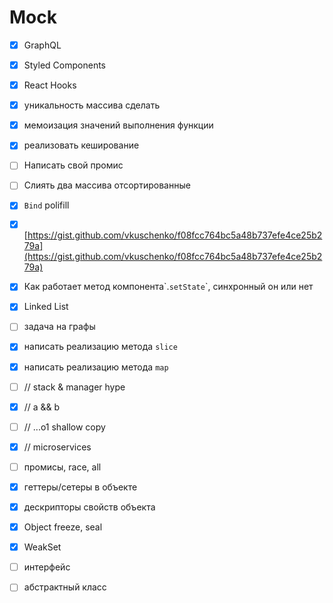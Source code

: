 # Mock

* [x] GraphQL
* [x] Styled Components
* [x] React Hooks
* [x] уникальность массива сделать
* [x] мемоизация значений выполнения функции
* [x] реализовать кеширование
* [ ] Написать свой промис
* [ ] Слиять два массива отсортированные
* [x] `Bind` polifill
* [x] [https://gist.github.com/vkuschenko/f08fcc764bc5a48b737efe4ce25b279a](https://gist.github.com/vkuschenko/f08fcc764bc5a48b737efe4ce25b279a)
* [x] Как работает метод компонента\`.`setState`\`, синхронный он или нет
* [x] Linked List
* [ ] задача на графы
* [x] написать реализацию метода `slice`
* [x] написать реализацию метода `map`
* [ ] // stack & manager hype 
* [x] // a && b 
* [ ] // ...o1 shallow copy 
* [x] // microservices
* [ ] промисы, race, all
* [x] геттеры/сетеры в объекте
* [x] дескрипторы свойств объекта
* [x] Object freeze, seal
* [x] WeakSet
* [ ] интерфейс 
* [ ] абстрактный класс











